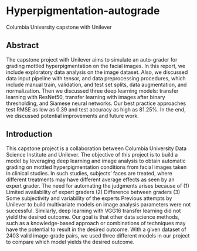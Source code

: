 # Hyperpigmentation-autograde
Columbia University capstone with Unilever 
## Abstract
The capstone project with Unilever aims to simulate an auto-grader for grading mottled
hyperpigmentation on the facial images. In this report, we include exploratory data analysis on the image
dataset. Also, we discussed data input pipeline with tensor, and data preprocessing procedures, which
include manual train, validation, and test set splits, data augmentation, and normalization. Then we
discussed three deep learning models: transfer learning with ResNet50, transfer learning with images
after binary thresholding, and Siamese neural networks. Our best practice approaches test RMSE as low
as 0.39 and test accuracy as high as 81.25%. In the end, we discussed potential improvements and future
work.
## Introduction
This capstone project is a collaboration between Columbia University Data Science Institute and Unilever. The
objective of this project is to build a model by leveraging deep learning and image analysis to obtain automatic
grading on mottled hyperpigmentation conditions from facial images taken in clinical studies. In such studies,
subjects’ faces are treated, where different treatments may have different average effects as seen by an expert
grader.
The need for automating the judgments arises because of
(1) Limited availability of expert graders
(2) Difference between graders
(3) Some subjectivity and variability of the experts
Previous attempts by Unilever to build multivariate models on image analysis parameters were not successful.
Similarly, deep learning with VGG16 transfer learning did not yield the desired outcome.
Our goal is that other data science methods, such as a knowledge-based approach or combinations of techniques
may have the potential to result in the desired outcome. With a given dataset of 2403 valid image-grade pairs, we
used three different models in our project to compare which model yields the desired outcome.

